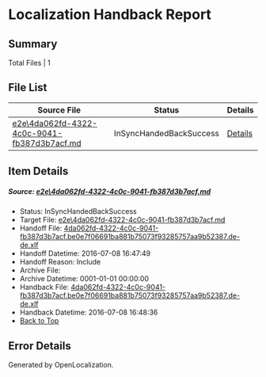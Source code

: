 # <a name='report-top'></a> Localization Handback Report

## Summary
 Total Files | 1

## File List
 Source File | Status | Details 
 ----------- | ------ | ------- 
 [e2e\4da062fd-4322-4c0c-9041-fb387d3b7acf.md](https://github.com/OpenLocalizationTestOrg/oltest/blob/897fab5e9219a53b4c3f65c96982cfbb92a91fae/e2e/4da062fd-4322-4c0c-9041-fb387d3b7acf.md) | InSyncHandedBackSuccess | [Details](#e1a757ec3fe4dc4da2ae4e28807f2cfa8240fde31)

## Item Details
##### <a name='e1a757ec3fe4dc4da2ae4e28807f2cfa8240fde31'></a> Source: [e2e\4da062fd-4322-4c0c-9041-fb387d3b7acf.md](https://github.com/OpenLocalizationTestOrg/oltest/blob/897fab5e9219a53b4c3f65c96982cfbb92a91fae/e2e/4da062fd-4322-4c0c-9041-fb387d3b7acf.md)
* Status: InSyncHandedBackSuccess
* Target File: [e2e\4da062fd-4322-4c0c-9041-fb387d3b7acf.md](https://github.com/OpenLocalizationTestOrg/oltest-dede-fly/blob/761b4b04bfcc91e67a6b322b7ae57a3f7b727d95/e2e/4da062fd-4322-4c0c-9041-fb387d3b7acf.md)
* Handoff File: [4da062fd-4322-4c0c-9041-fb387d3b7acf.be0e7f06691ba881b75073f93285757aa9b52387.de-de.xlf](https://github.com/OpenLocalizationTestOrg/olhandoff-e2e/blob/4109adcb5680670713d5707bc03c636a7cf1254a/ol-handoff/OpenLocalizationTestOrg/oltest-dede-fly/ci/ht/4da062fd-4322-4c0c-9041-fb387d3b7acf.be0e7f06691ba881b75073f93285757aa9b52387.de-de.xlf)
* Handoff Datetime: 2016-07-08 16:47:49
* Handoff Reason: Include
* Archive File: 
* Archive Datetime: 0001-01-01 00:00:00
* Handback File: [4da062fd-4322-4c0c-9041-fb387d3b7acf.be0e7f06691ba881b75073f93285757aa9b52387.de-de.xlf](https://github.com/OpenLocalizationTestOrg/olhandback-e2e/blob/1d6f9ec5cc84c8a1878df9e9d3f3a75cda4c52bb/ol-handback/OpenLocalizationTestOrg/oltest-dede-fly/ci/ht/4da062fd-4322-4c0c-9041-fb387d3b7acf.be0e7f06691ba881b75073f93285757aa9b52387.de-de.xlf)
* Handback Datetime: 2016-07-08 16:48:36
* [Back to Top](#report-top)


## Error Details

Generated by OpenLocalization.
